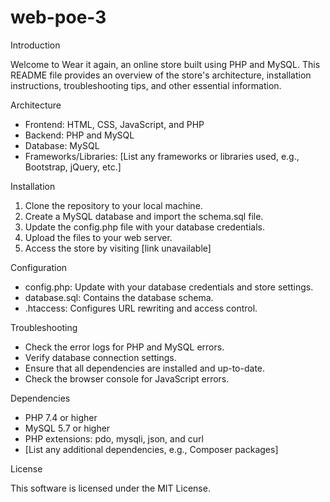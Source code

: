 # web-poe-3
Introduction

Welcome to Wear it again, an online store built using PHP and MySQL. This README file provides an overview of the store's architecture, installation instructions, troubleshooting tips, and other essential information.

Architecture

- Frontend: HTML, CSS, JavaScript, and PHP
- Backend: PHP and MySQL
- Database: MySQL
- Frameworks/Libraries: [List any frameworks or libraries used, e.g., Bootstrap, jQuery, etc.]

Installation

1. Clone the repository to your local machine.
2. Create a MySQL database and import the schema.sql file.
3. Update the config.php file with your database credentials.
4. Upload the files to your web server.
5. Access the store by visiting [link unavailable]

Configuration

- config.php: Update with your database credentials and store settings.
- database.sql: Contains the database schema.
- .htaccess: Configures URL rewriting and access control.

Troubleshooting

- Check the error logs for PHP and MySQL errors.
- Verify database connection settings.
- Ensure that all dependencies are installed and up-to-date.
- Check the browser console for JavaScript errors.

Dependencies

- PHP 7.4 or higher
- MySQL 5.7 or higher
- PHP extensions: pdo, mysqli, json, and curl
- [List any additional dependencies, e.g., Composer packages]

License

This software is licensed under the MIT License.
